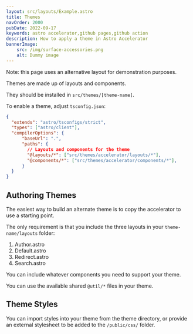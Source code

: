```yaml
---
layout: src/layouts/Example.astro
title: Themes
navOrder: 2000
pubDate: 2022-09-17
keywords: astro accelerator,github pages,github action
description: How to apply a theme in Astro Accelerator
bannerImage:
    src: /img/surface-accessories.png
    alt: Dummy image
---
```


Note: this page uses an alternative layout for demonstration purposes.

Themes are made up of layouts and components.

They should be installed in `src/themes/[theme-name]`.

To enable a theme, adjust `tsconfig.json`:

```json
{
  "extends": "astro/tsconfigs/strict",
  "types": ["astro/client"],
  "compilerOptions": {
      "baseUrl": ".",
      "paths": {
        // Layouts and components for the theme
        "@layouts/*": ["src/themes/accelerator/layouts/*"],
        "@components/*": ["src/themes/accelerator/components/*"],
      }
  }
}
```

## Authoring Themes

The easiest way to build an alternate theme is to copy the accelerator to use a starting point.

The only requirement is that you include the three layouts in your `theme-name/layouts` folder:

1. Author.astro
2. Default.astro
3. Redirect.astro
4. Search.astro

You can include whatever components you need to support your theme.

You can use the available shared `@util/*` files in your theme.

## Theme Styles

You can import styles into your theme from the theme directory, or provide an external stylesheet to be added to the `/public/css/` folder.